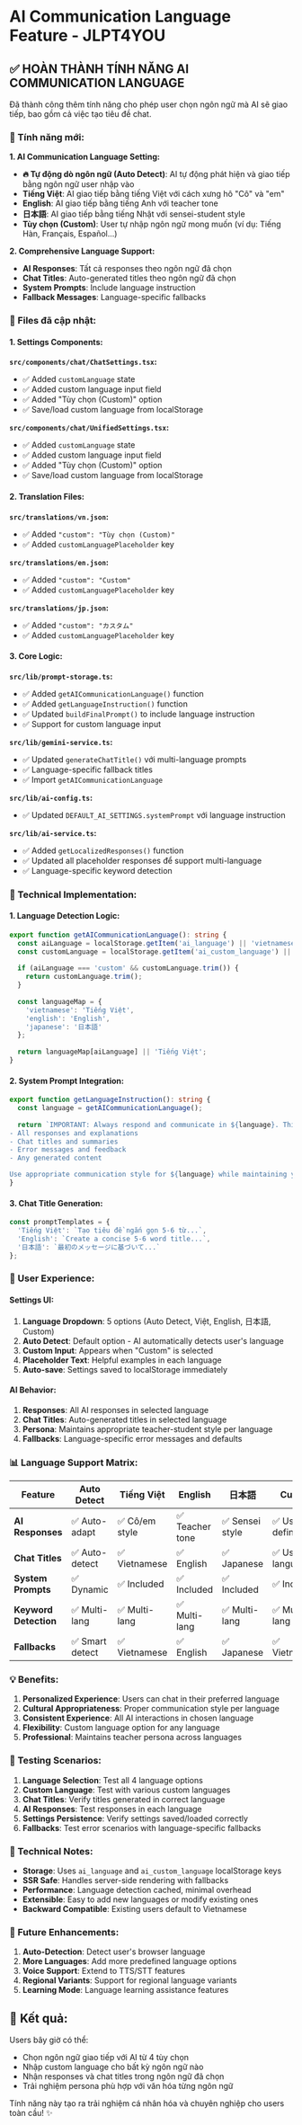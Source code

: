# AI Communication Language Feature - JLPT4YOU

## ✅ **HOÀN THÀNH TÍNH NĂNG AI COMMUNICATION LANGUAGE**

Đã thành công thêm tính năng cho phép user chọn ngôn ngữ mà AI sẽ giao tiếp, bao gồm cả việc tạo tiêu đề chat.

### **🎯 Tính năng mới:**

**1. AI Communication Language Setting:**
- **🔥 Tự động dò ngôn ngữ (Auto Detect)**: AI tự động phát hiện và giao tiếp bằng ngôn ngữ user nhập vào
- **Tiếng Việt**: AI giao tiếp bằng tiếng Việt với cách xưng hô "Cô" và "em"
- **English**: AI giao tiếp bằng tiếng Anh với teacher tone
- **日本語**: AI giao tiếp bằng tiếng Nhật với sensei-student style
- **Tùy chọn (Custom)**: User tự nhập ngôn ngữ mong muốn (ví dụ: Tiếng Hàn, Français, Español...)

**2. Comprehensive Language Support:**
- **AI Responses**: Tất cả responses theo ngôn ngữ đã chọn
- **Chat Titles**: Auto-generated titles theo ngôn ngữ đã chọn
- **System Prompts**: Include language instruction
- **Fallback Messages**: Language-specific fallbacks

### **📁 Files đã cập nhật:**

#### **1. Settings Components:**

**`src/components/chat/ChatSettings.tsx`:**
- ✅ Added `customLanguage` state
- ✅ Added custom language input field
- ✅ Added "Tùy chọn (Custom)" option
- ✅ Save/load custom language from localStorage

**`src/components/chat/UnifiedSettings.tsx`:**
- ✅ Added `customLanguage` state
- ✅ Added custom language input field
- ✅ Added "Tùy chọn (Custom)" option
- ✅ Save/load custom language from localStorage

#### **2. Translation Files:**

**`src/translations/vn.json`:**
- ✅ Added `"custom": "Tùy chọn (Custom)"`
- ✅ Added `customLanguagePlaceholder` key

**`src/translations/en.json`:**
- ✅ Added `"custom": "Custom"`
- ✅ Added `customLanguagePlaceholder` key

**`src/translations/jp.json`:**
- ✅ Added `"custom": "カスタム"`
- ✅ Added `customLanguagePlaceholder` key

#### **3. Core Logic:**

**`src/lib/prompt-storage.ts`:**
- ✅ Added `getAICommunicationLanguage()` function
- ✅ Added `getLanguageInstruction()` function
- ✅ Updated `buildFinalPrompt()` to include language instruction
- ✅ Support for custom language input

**`src/lib/gemini-service.ts`:**
- ✅ Updated `generateChatTitle()` với multi-language prompts
- ✅ Language-specific fallback titles
- ✅ Import `getAICommunicationLanguage`

**`src/lib/ai-config.ts`:**
- ✅ Updated `DEFAULT_AI_SETTINGS.systemPrompt` với language instruction

**`src/lib/ai-service.ts`:**
- ✅ Added `getLocalizedResponses()` function
- ✅ Updated all placeholder responses để support multi-language
- ✅ Language-specific keyword detection

### **🔧 Technical Implementation:**

#### **1. Language Detection Logic:**
```typescript
export function getAICommunicationLanguage(): string {
  const aiLanguage = localStorage.getItem('ai_language') || 'vietnamese';
  const customLanguage = localStorage.getItem('ai_custom_language') || '';
  
  if (aiLanguage === 'custom' && customLanguage.trim()) {
    return customLanguage.trim();
  }
  
  const languageMap = {
    'vietnamese': 'Tiếng Việt',
    'english': 'English', 
    'japanese': '日本語'
  };
  
  return languageMap[aiLanguage] || 'Tiếng Việt';
}
```

#### **2. System Prompt Integration:**
```typescript
export function getLanguageInstruction(): string {
  const language = getAICommunicationLanguage();
  
  return `IMPORTANT: Always respond and communicate in ${language}. This includes:
- All responses and explanations
- Chat titles and summaries
- Error messages and feedback
- Any generated content

Use appropriate communication style for ${language} while maintaining your teacher persona.`;
}
```

#### **3. Chat Title Generation:**
```typescript
const promptTemplates = {
  'Tiếng Việt': `Tạo tiêu đề ngắn gọn 5-6 từ...`,
  'English': `Create a concise 5-6 word title...`,
  '日本語': `最初のメッセージに基づいて...`
};
```

### **🎨 User Experience:**

#### **Settings UI:**
1. **Language Dropdown**: 5 options (Auto Detect, Việt, English, 日本語, Custom)
2. **Auto Detect**: Default option - AI automatically detects user's language
3. **Custom Input**: Appears when "Custom" is selected
4. **Placeholder Text**: Helpful examples in each language
5. **Auto-save**: Settings saved to localStorage immediately

#### **AI Behavior:**
1. **Responses**: All AI responses in selected language
2. **Chat Titles**: Auto-generated titles in selected language
3. **Persona**: Maintains appropriate teacher-student style per language
4. **Fallbacks**: Language-specific error messages and defaults

### **📊 Language Support Matrix:**

| Feature | Auto Detect | Tiếng Việt | English | 日本語 | Custom |
|---------|-------------|------------|---------|--------|--------|
| **AI Responses** | ✅ Auto-adapt | ✅ Cô/em style | ✅ Teacher tone | ✅ Sensei style | ✅ User-defined |
| **Chat Titles** | ✅ Auto-detect | ✅ Vietnamese | ✅ English | ✅ Japanese | ✅ User language |
| **System Prompts** | ✅ Dynamic | ✅ Included | ✅ Included | ✅ Included | ✅ Included |
| **Keyword Detection** | ✅ Multi-lang | ✅ Multi-lang | ✅ Multi-lang | ✅ Multi-lang | ✅ Multi-lang |
| **Fallbacks** | ✅ Smart detect | ✅ Vietnamese | ✅ English | ✅ Japanese | ✅ Vietnamese |

### **💡 Benefits:**

1. **Personalized Experience**: Users can chat in their preferred language
2. **Cultural Appropriateness**: Proper communication style per language
3. **Consistent Experience**: All AI interactions in chosen language
4. **Flexibility**: Custom language option for any language
5. **Professional**: Maintains teacher persona across languages

### **🧪 Testing Scenarios:**

1. **Language Selection**: Test all 4 language options
2. **Custom Language**: Test with various custom languages
3. **Chat Titles**: Verify titles generated in correct language
4. **AI Responses**: Test responses in each language
5. **Settings Persistence**: Verify settings saved/loaded correctly
6. **Fallbacks**: Test error scenarios with language-specific fallbacks

### **🔧 Technical Notes:**

- **Storage**: Uses `ai_language` and `ai_custom_language` localStorage keys
- **SSR Safe**: Handles server-side rendering with fallbacks
- **Performance**: Language detection cached, minimal overhead
- **Extensible**: Easy to add new languages or modify existing ones
- **Backward Compatible**: Existing users default to Vietnamese

### **📝 Future Enhancements:**

1. **Auto-Detection**: Detect user's browser language
2. **More Languages**: Add more predefined language options
3. **Voice Support**: Extend to TTS/STT features
4. **Regional Variants**: Support for regional language variants
5. **Learning Mode**: Language learning assistance features

## 🎉 **Kết quả:**

Users bây giờ có thể:
- Chọn ngôn ngữ giao tiếp với AI từ 4 tùy chọn
- Nhập custom language cho bất kỳ ngôn ngữ nào
- Nhận responses và chat titles trong ngôn ngữ đã chọn
- Trải nghiệm persona phù hợp với văn hóa từng ngôn ngữ

Tính năng này tạo ra trải nghiệm cá nhân hóa và chuyên nghiệp cho users toàn cầu! ✨
